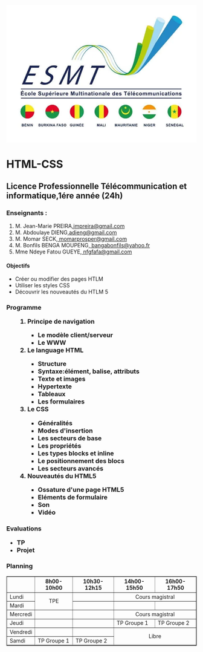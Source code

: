 <html lang="en">
<head>
    <meta charset="UTF-8">
    <meta http-equiv="X-UA-Compatible" content="IE=edge">
    <meta name="viewport" content="width=device-width, initial-scale=1.0">
    <title>syllabus cours HTML/CSS</title>
</head>
<body>
<img src="logo esmt.jpg.webp" alt="" srcset="" style="display:block;margin: auto;">
<h1>HTML-CSS</h1>
<h2>Licence Professionnelle Télécommunication et informatique,1ére année (24h)</h2>
<h3>Enseignants :</h3>
<ol>
    <li> M. Jean-Marie PREIRA,<a href="mailto:jmpreira@gmail.com">jmpreira@gmail.com</a></li>
    <li> M. Abdoulaye DIENG,<a href="mailto: adieng@gmail.com">adieng@gmail.com</a></li>
    <li> M. Momar SECK,<a href="mailto:momarprosper@gmail.com"> momarprosper@gmail.com</a></li>
    <li> M. Bonfils BENGA MOUPENG,<a href="mailto: bangabonfils@yahoo.fr"> bangabonfils@yahoo.fr</a></li>
    <li> Mme Ndeye Fatou GUEYE,<a href="mailto: nfgfafa@gmail.com"> nfgfafa@gmail.com</a></li></ol>
    <h4>Objectifs</h4>
    <ul>
     <li>Créer ou modifier des pages HTLM</li>
     <li>Utiliser les styles CSS</li>
     <li>Découvrir les nouveautés du HTLM 5</li>
</ul>
<h3>Programme <ol><ol><li>Principe de navigation</li><ul><LI>Le modèle client/serveur</LI><LI>Le WWW</LI></ul>
    <li>Le language HTML</li><ul><li>Structure</li><li>Syntaxe:élément, balise, attributs</li><li>Texte et images</li><li>Hypertexte</li><li>Tableaux</li><li>Les formulaires</li></ul>
<li>Le CSS</li><ul><li>Généralités</li><li>Modes d'insertion</li><li>Les secteurs de base</li><li>Les propriétés</li><li>Les types blocks et inline</li><li>Le positionnement des blocs</li>
<li>Les secteurs avancés</li></ul><li>Nouveautés du HTML5</li><ul><li>Ossature d'une page HTML5</li><li>
    Eléments de formulaire
</li><li>Son</li><li>Vidéo</li></ul>
</ol>
</h3>
<h3>Evaluations <ul><li>TP</li><li>Projet</li></ul></h3>
<h3>Planning</h3>
<table border="1" cellspacing="0"> <tr>
    <th></th>
    <th> 8h00-10h00 </th>
    <th> 10h30-12h15 </th>
    <th> 14h00-15h50 </th>
    <th> 16h00-17h50 </th></tr>
    <tr>
       <td>Lundi</td>
       <td style="text-align: center;" rowspan="2">TPE</td>
       <td></td>
       <td style="text-align:center ;" colspan="2">Cours magistral</td></tr>
        <tr>
            <td>Mardi</td>
            <td></td>
            <td></td>
            <td></td>
        </tr>
        <tr>
            <td>Mercredi</td>
            <td></td>
            <td></td>
            <td style="text-align: center;" colspan="2">Cours magistral</td>
        </tr>
        <tr>
            <td>Jeudi</td>
            <td></td>
            <td></td>
            <td>TP Groupe 1</td>
            <td>TP Groupe 2</td>
        </tr>
        <tr>
            <td>Vendredi</td>
            <td></td>
            <td></td>
            <td style="text-align: center;" colspan="2" rowspan="2">Libre</td>
        </tr>
        <tr>
            <td>Samdi</td>
            <td>TP Groupe 1</td>
            <td>TP Groupe 2</td>
       </tr>
    </table>
